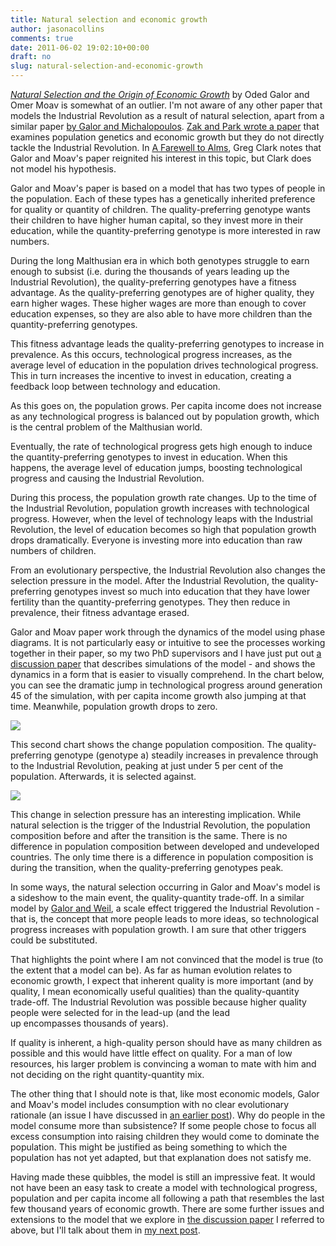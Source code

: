 ```yaml
---
title: Natural selection and economic growth
author: jasonacollins
comments: true
date: 2011-06-02 19:02:10+00:00
draft: no
slug: natural-selection-and-economic-growth
---
```


[_Natural Selection and the Origin of Economic Growth_](http://qje.oxfordjournals.org/content/117/4/1133.short) by Oded Galor and Omer Moav is somewhat of an outlier. I'm not aware of any other paper that models the Industrial Revolution as a result of natural selection, apart from a similar paper [by Galor and Michalopoulos](http://www.sciencedirect.com/science/article/pii/S0022053111000573). [Zak and Park wrote a paper](https://jasoncollins.blog/population-genetics-and-economic-growth/) that examines population genetics and economic growth but they do not directly tackle the Industrial Revolution. In [A Farewell to Alms](http://www.econ.ucdavis.edu/faculty/gclark/a_farewell_to_alms.html), Greg Clark notes that Galor and Moav's paper reignited his interest in this topic, but Clark does not model his hypothesis.

Galor and Moav's paper is based on a model that has two types of people in the population. Each of these types has a genetically inherited preference for quality or quantity of children. The quality-preferring genotype wants their children to have higher human capital, so they invest more in their education, while the quantity-preferring genotype is more interested in raw numbers.

During the long Malthusian era in which both genotypes struggle to earn enough to subsist (i.e. during the thousands of years leading up the Industrial Revolution), the quality-preferring genotypes have a fitness advantage. As the quality-preferring genotypes are of higher quality, they earn higher wages. These higher wages are more than enough to cover education expenses, so they are also able to have more children than the quantity-preferring genotypes.

This fitness advantage leads the quality-preferring genotypes to increase in prevalence. As this occurs, technological progress increases, as the average level of education in the population drives technological progress. This in turn increases the incentive to invest in education, creating a feedback loop between technology and education.

As this goes on, the population grows. Per capita income does not increase as any technological progress is balanced out by population growth, which is the central problem of the Malthusian world.

Eventually, the rate of technological progress gets high enough to induce the quantity-preferring genotypes to invest in education. When this happens, the average level of education jumps, boosting technological progress and causing the Industrial Revolution.

During this process, the population growth rate changes. Up to the time of the Industrial Revolution, population growth increases with technological progress. However, when the level of technology leaps with the Industrial Revolution, the level of education becomes so high that population growth drops dramatically. Everyone is investing more into education than raw numbers of children.

From an evolutionary perspective, the Industrial Revolution also changes the selection pressure in the model. After the Industrial Revolution, the quality-preferring genotypes invest so much into education that they have lower fertility than the quantity-preferring genotypes. They then reduce in prevalence, their fitness advantage erased.

Galor and Moav paper work through the dynamics of the model using phase diagrams. It is not particularly easy or intuitive to see the processes working together in their paper, so my two PhD supervisors and I have just put out [a discussion paper](http://papers.ssrn.com/sol3/papers.cfm?abstract_id=1851251) that describes simulations of the model - and shows the dynamics in a form that is easier to visually comprehend. In the chart below, you can see the dramatic jump in technological progress around generation 45 of the simulation, with per capita income growth also jumping at that time. Meanwhile, population growth drops to zero.

![](/img/figure-3-annual-growth-rate.jpg)

This second chart shows the change population composition. The quality-preferring genotype (genotype a) steadily increases in prevalence through to the Industrial Revolution, peaking at just under 5 per cent of the population. Afterwards, it is selected against.

![](/img/figure-7-proportion-of-population-that-is-genotype-a.jpg)

This change in selection pressure has an interesting implication. While natural selection is the trigger of the Industrial Revolution, the population composition before and after the transition is the same. There is no difference in population composition between developed and undeveloped countries. The only time there is a difference in population composition is during the transition, when the quality-preferring genotypes peak.

In some ways, the natural selection occurring in Galor and Moav's model is a sideshow to the main event, the quality-quantity trade-off. In a similar model by [Galor and Weil](http://www.jstor.org/stable/117309), a scale effect triggered the Industrial Revolution - that is, the concept that more people leads to more ideas, so technological progress increases with population growth. I am sure that other triggers could be substituted.

That highlights the point where I am not convinced that the model is true (to the extent that a model can be). As far as human evolution relates to economic growth, I expect that inherent quality is more important (and by quality, I mean economically useful qualities) than the quality-quantity trade-off. The Industrial Revolution was possible because higher quality people were selected for in the lead-up (and the lead up encompasses thousands of years).

If quality is inherent, a high-quality person should have as many children as possible and this would have little effect on quality. For a man of low resources, his larger problem is convincing a woman to mate with him and not deciding on the right quantity-quantity mix.

The other thing that I should note is that, like most economic models, Galor and Moav's model includes consumption with no clear evolutionary rationale (an issue I have discussed in [an earlier post](https://jasoncollins.blog/consumption-and-fitness/)). Why do people in the model consume more than subsistence? If some people chose to focus all excess consumption into raising children they would come to dominate the population. This might be justified as being something to which the population has not yet adapted, but that explanation does not satisfy me.

Having made these quibbles, the model is still an impressive feat. It would not have been an easy task to create a model with technological progress, population and per capita income all following a path that resembles the last few thousand years of economic growth. There are some further issues and extensions to the model that we explore in [the discussion paper](http://papers.ssrn.com/sol3/papers.cfm?abstract_id=1851251) I referred to above, but I'll talk about them in [my next post](https://jasoncollins.blog/natural-selection-and-the-collapse-of-economic-growth/).
